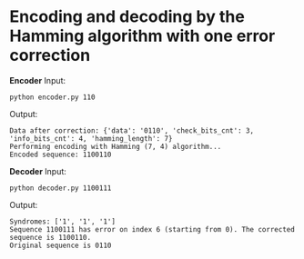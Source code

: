 # Encoding and decoding by the Hamming algorithm with one error correction
**Encoder**
Input:
```
python encoder.py 110
```
Output:
```
Data after correction: {'data': '0110', 'check_bits_cnt': 3, 'info_bits_cnt': 4, 'hamming_length': 7}
Performing encoding with Hamming (7, 4) algorithm...
Encoded sequence: 1100110
```
**Decoder**
Input:
```
python decoder.py 1100111
```
Output:
```
Syndromes: ['1', '1', '1']
Sequence 1100111 has error on index 6 (starting from 0). The corrected sequence is 1100110.
Original sequence is 0110
```
